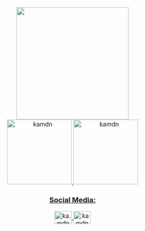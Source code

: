 <div align="center">
   <img height="260em" src="https://user-images.githubusercontent.com/109771015/185806520-90bd9e7b-a959-4e89-8b3f-fc8c2ebfb92b.png">
</div>
<div align="center">
   <a href="https://github.com/kamdn">
   <img height="150em" src="https://github-readme-stats.vercel.app/api?username=kamdn&show_icons=true&bg_color=424242&title_color=fd5901&icon_color=fd5901&text_color=fff&include_all_commits=true&count_private=true" alt="kamdn"/>
   <img height="150em" src="https://github-readme-stats.vercel.app/api/top-langs?username=kamdn&show_icons=true&layout=compact&langs_count=7&&bg_color=424242&title_color=fd5901&text_color=fff" alt="kamdn"/>
</div>
<h3 align="center">Social Media:</h3>
<p align="center">
<a href="https://instagram.com/ka.mdn" target="blank"><img align="center" src="https://raw.githubusercontent.com/rahuldkjain/github-profile-readme-generator/master/src/images/icons/Social/instagram.svg" alt="ka.mdn" height="30" width="40"/>
<a href="https://linkedin.com/in/kamdn" target="blank"><img align="center" src="https://raw.githubusercontent.com/rahuldkjain/github-profile-readme-generator/master/src/images/icons/Social/linked-in-alt.svg" alt="kamdn" height="30" width="40"/>
</p>
